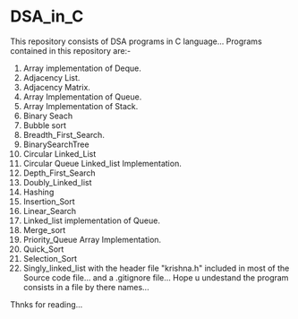 # DSA_in_C
This repository consists of DSA programs in C language...
Programs contained in this repository are:-
1. Array implementation of Deque.
2. Adjacency List.
3. Adjacency Matrix.
4. Array Implementation of Queue.
5. Array Implementation of Stack.
6. Binary Seach
7. Bubble sort
8. Breadth_First_Search.
9. BinarySearchTree
10. Circular Linked_List
11. Circular Queue Linked_list Implementation.
12. Depth_First_Search
13. Doubly_Linked_list
14. Hashing
15. Insertion_Sort
16. Linear_Search
17. Linked_list implementation of Queue.
18. Merge_sort
19. Priority_Queue Array Implementation.
20. Quick_Sort
21. Selection_Sort
22. Singly_linked_list
with the header file "krishna.h" included in most of the Source code file...
and a .gitignore file...
Hope u undestand the program consists in a file by there names...

Thnks for reading...
